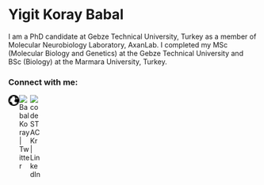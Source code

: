 # Yigit Koray Babal

I am a PhD candidate at Gebze Technical University, Turkey as a member of Molecular Neurobiology Laboratory, AxanLab. I completed my MSc (Molecular Biology and Genetics) at the Gebze Technical University and BSc (Biology) at the Marmara University, Turkey. 

### Connect with me:

[<img align="left" alt="yigitbabal.xyz" width="22px" src="https://raw.githubusercontent.com/iconic/open-iconic/master/svg/globe.svg" />](https://yigitbabal.xyz/)
[<img align="left" alt="BabalKoray | Twitter" width="22px" src="https://cdn.jsdelivr.net/npm/simple-icons@v3/icons/twitter.svg" />](https://twitter.com/BabalKoray)
[<img align="left" alt="codeSTACKr | LinkedIn" width="22px" src="https://cdn.jsdelivr.net/npm/simple-icons@v3/icons/linkedin.svg" />](https://www.linkedin.com/in/yigit-koray-babal-b76317137/)
<br />
<br />
